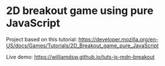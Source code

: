 # 2D breakout game using pure JavaScript

Project based on this tutorial: https://developer.mozilla.org/en-US/docs/Games/Tutorials/2D_Breakout_game_pure_JavaScript


Live demo: https://williamdsw.github.io/tuts-js-mdn-breakout
